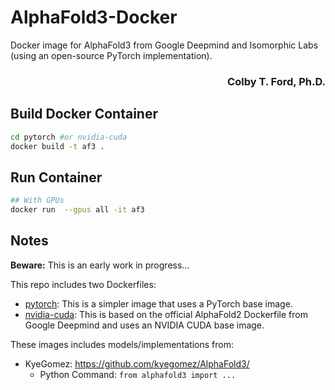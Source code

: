 # AlphaFold3-Docker
Docker image for AlphaFold3 from Google Deepmind and Isomorphic Labs (using an open-source PyTorch implementation).

<h3 align="right">Colby T. Ford, Ph.D.</h3>

## Build Docker Container
```bash
cd pytorch #or nvidia-cuda
docker build -t af3 .
```

## Run Container
```bash
## With GPUs
docker run  --gpus all -it af3
```

## Notes
__Beware:__ This is an early work in progress...

This repo includes two Dockerfiles:
- [pytorch](pytorch): This is a simpler image that uses a PyTorch base image.
- [nvidia-cuda](nvidia-cuda): This is based on the official AlphaFold2 Dockerfile from Google Deepmind and uses an NVIDIA CUDA base image.


These images includes models/implementations from:
- KyeGomez: https://github.com/kyegomez/AlphaFold3/
    - Python Command: `from alphafold3 import ...`
<!-- - LucidRains: https://github.com/lucidrains/alphafold3-pytorch
    - Command: `import alphafold3_pytorch` -->
